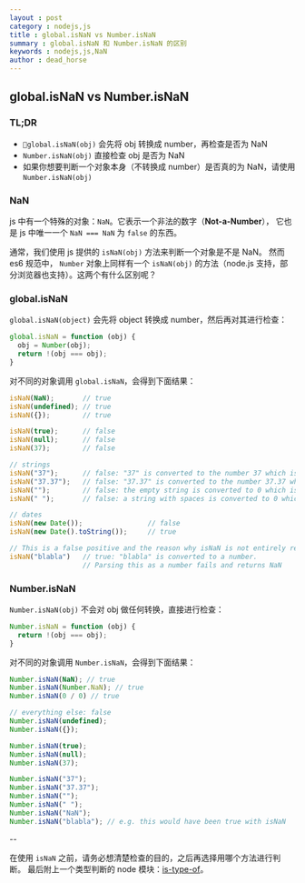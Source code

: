 ```yaml
---
layout : post
category : nodejs,js
title : global.isNaN vs Number.isNaN
summary : global.isNaN 和 Number.isNaN 的区别
keywords : nodejs,js,NaN
author : dead_horse
---
```

## global.isNaN vs Number.isNaN

### TL;DR

* `global.isNaN(obj)` 会先将 obj 转换成 number，再检查是否为 NaN
* `Number.isNaN(obj)` 直接检查 obj 是否为 NaN
* 如果你想要判断一个对象本身（不转换成 number）是否真的为 NaN，请使用 `Number.isNaN(obj)`

### NaN

js 中有一个特殊的对象：`NaN`。它表示一个非法的数字（**Not-a-Number**），
它也是 js 中唯一一个 `NaN === NaN` 为 `false` 的东西。

通常，我们使用 js 提供的 `isNaN(obj)` 方法来判断一个对象是不是 NaN。
然而 es6 规范中， `Number` 对象上同样有一个 `isNaN(obj)` 的方法（node.js 支持，部分浏览器也支持）。这两个有什么区别呢？

### global.isNaN

`global.isNaN(object)` 会先将 object 转换成 number，然后再对其进行检查：

```js
global.isNaN = function (obj) {
  obj = Number(obj);
  return !(obj === obj);
}
```

对不同的对象调用 `global.isNaN`，会得到下面结果：

```js
isNaN(NaN);       // true
isNaN(undefined); // true
isNaN({});        // true

isNaN(true);      // false
isNaN(null);      // false
isNaN(37);        // false

// strings
isNaN("37");      // false: "37" is converted to the number 37 which is not NaN
isNaN("37.37");   // false: "37.37" is converted to the number 37.37 which is not NaN
isNaN("");        // false: the empty string is converted to 0 which is not NaN
isNaN(" ");       // false: a string with spaces is converted to 0 which is not NaN

// dates
isNaN(new Date());                // false
isNaN(new Date().toString());     // true

// This is a false positive and the reason why isNaN is not entirely reliable
isNaN("blabla")   // true: "blabla" is converted to a number.
                  // Parsing this as a number fails and returns NaN
```

### Number.isNaN

`Number.isNaN(obj)` 不会对 obj 做任何转换，直接进行检查：

```js
Number.isNaN = function (obj) {
  return !(obj === obj);
}
```

对不同的对象调用 `Number.isNaN`，会得到下面结果：

```js
Number.isNaN(NaN); // true
Number.isNaN(Number.NaN); // true
Number.isNaN(0 / 0) // true

// everything else: false
Number.isNaN(undefined);
Number.isNaN({});

Number.isNaN(true);
Number.isNaN(null);
Number.isNaN(37);

Number.isNaN("37");
Number.isNaN("37.37");
Number.isNaN("");
Number.isNaN(" ");
Number.isNaN("NaN");
Number.isNaN("blabla"); // e.g. this would have been true with isNaN
```

--

在使用 `isNaN` 之前，请务必想清楚检查的目的，之后再选择用哪个方法进行判断。
最后附上一个类型判断的 node
模块：[is-type-of](https://github.com/node-modules/is-type-of)。
